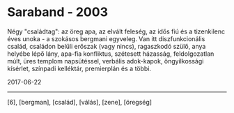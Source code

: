 # Saraband - 2003

Négy "családtag": az öreg apa, az elvált feleség, az idős fiú és a tizenkilenc éves unoka - a szokásos bergmani egyveleg. Van itt diszfunkcionális család, családon belüli erőszak (vagy nincs), ragaszkodó szülő, anya helyébe lépő lány, apa-fia konfliktus, szétesett házasság, feldolgozatlan múlt, üres templom napsütéssel, verbális adok-kapok, öngyilkossági kísérlet, színpadi kelléktár, premierplán és a többi.

2017-06-22

----

[6], [bergman], [család], [válás], [zene], [öregség]
